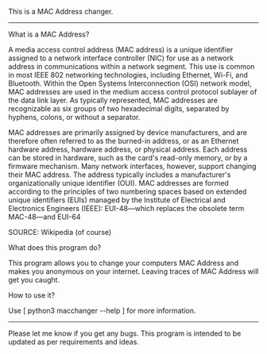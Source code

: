 This is a MAC Address changer. 

----------------------------------------------------------------------------------------------------------------------------------------------------------

What is a MAC Address?

A media access control address (MAC address) is a unique identifier assigned to a network interface controller (NIC) for use as a network address in communications within a network segment. This use is common in most IEEE 802 networking technologies, including Ethernet, Wi-Fi, and Bluetooth. Within the Open Systems Interconnection (OSI) network model, MAC addresses are used in the medium access control protocol sublayer of the data link layer. As typically represented, MAC addresses are recognizable as six groups of two hexadecimal digits, separated by hyphens, colons, or without a separator.

MAC addresses are primarily assigned by device manufacturers, and are therefore often referred to as the burned-in address, or as an Ethernet hardware address, hardware address, or physical address. Each address can be stored in hardware, such as the card's read-only memory, or by a firmware mechanism. Many network interfaces, however, support changing their MAC address. The address typically includes a manufacturer's organizationally unique identifier (OUI). MAC addresses are formed according to the principles of two numbering spaces based on extended unique identifiers (EUIs) managed by the Institute of Electrical and Electronics Engineers (IEEE): EUI-48—which replaces the obsolete term MAC-48—and EUI-64

SOURCE: Wikipedia (of course)

What does this program do?

This program allows you to change your computers MAC Address and makes you anonymous on your internet. Leaving traces of MAC Address will get you caught.

How to use it?

Use [ python3 macchanger --help ] for more information.

----------------------------------------------------------------------------------------------------------------------------------------------------------

Please let me know if you get any bugs. This program is intended to be updated as per requirements and ideas.







